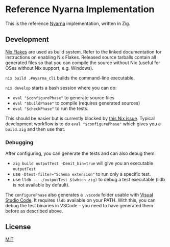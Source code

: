 # Reference Nyarna Implementation

This is the reference [Nyarna][3] implementation, written in Zig.

## Development

[Nix Flakes][1] are used as build system.
Refer to the linked documentation for instructions on enabling Nix Flakes.
Released source tarballs contain all generated files so that you can compile the source without Nix (useful for OSes without Nix support, e.g. Windows).

`nix build .#nyarna_cli` builds the command-line executable.

`nix develop` starts a bash session where you can do:

 * `eval "$configurePhase"` to generate source files
 * `eval "$buildPhase"` to compile (requires generated sources)
 * `eval "$checkPhase"` to run the tests.

This should be easier but is currently blocked by [this Nix issue][2].
Typical development workflow is to do `eval "$configurePhase"` which gives you a `build.zig` and then use that.

### Debugging

After configuring, you can generate the tests and can also debug them:

 * `zig build outputTest -Demit_bin=true` will give you an executable `outputTest`
 * use `-Dtest-filter="Schema extension"` to run only a specific test.
 * use `lldb -- ./outputTest $(which zig)` to debug a test executable (lldb is not available by default).

The `configurePhase` also generates a `.vscode` folder usable with [Visual Studio Code][4]. It requires `lldb` available on your PATH.
With this, you can debug the test binaries in VSCode – you need to have generated them before as described above.

## License

[MIT](/License.md)

 [1]: https://nixos.wiki/wiki/Flakes
 [2]: https://github.com/NixOS/nix/issues/6202
 [3]: https://nyarna.org
 [4]: https://code.visualstudio.com